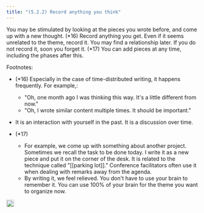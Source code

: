 ```yaml
---
title: "(5.2.2) Record anything you think"
---
```


You may be stimulated by looking at the pieces you wrote before, and come up with a new thought. (*16) Record anything you get. Even if it seems unrelated to the theme, record it. You may find a relationship later. If you do not record it, soon you forget it. (*17) You can add pieces at any time, including the phases after this.

Footnotes:

- (*16) Especially in the case of time-distributed writing, it happens frequently. For example,:
    - "Oh, one month ago I was thinking this way. It's a little different from now."
    - "Oh, I wrote similar content multiple times. It should be important."
- It is an interaction with yourself in the past. It is a discussion over time.

- (*17)
    - For example, we come up with something about another project. Sometimes we recall the task to be done today. I write it as a new piece and put it on the corner of the desk. It is related to the technique called "[[parking lot]]." Conference facilitators often use it when dealing with remarks away from the agenda.
    - By writing it, we feel relieved. You don't have to use your brain to remember it. You can use 100% of your brain for the theme you want to organize now.


<img src='https://scrapbox.io/api/pages/nishio-en/en/icon' alt='en.icon' height="19.5"/>